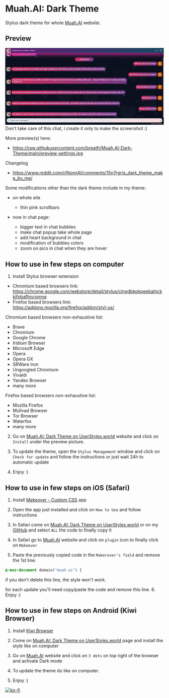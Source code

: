 # Muah.AI: Dark Theme
Stylus dark theme for whole [Muah.AI](https://muah.ai) website.

## Preview
![Preview](https://raw.githubusercontent.com/breatfr/Muah.AI-Dark-Theme/main/preview-chat.jpg)
Don't take care of this chat, i create it only to make the screenshot :)

More preview(s) here:
- https://raw.githubusercontent.com/breatfr/Muah.AI-Dark-Theme/main/preview-settings.jpg

Changelog
- https://www.reddit.com/r/NomiAI/comments/15n7rgr/a_dark_theme_make_by_me/

Some modifications other than the dark theme include in my theme:

- on whole site
    - thin pink scrollbars

- now in chat page:
    - bigger text in chat bubbles
    - make chat popup take whole page
    - add heart background in chat
    - modification of bubbles colors
    - zoom on pics in chat when they are hover

## How to use in few steps on computer
1. Install Stylus browser extension
- Chromium based browsers link: https://chrome.google.com/webstore/detail/stylus/clngdbkpkpeebahjckkjfobafhncgmne
- Firefox based browsers link: https://addons.mozilla.org/firefox/addon/styl-us/

Chromium based browsers non-exhaustive list:
- Brave
- Chromium
- Google Chrome
- Iridium Browser
- Microsoft Edge
- Opera
- Opera GX
- SRWare Iron
- Ungoogled Chromium
- Vivaldi
- Yandex Browser
- many more

Firefox based browsers non-exhaustive list:
- Mozilla Firefox
- Mullvad Browser
- Tor Browser
- Waterfox
- many more

2. Go on [Muah.AI: Dark Theme on UserStyles.world](https://userstyles.world/style/11713/muah-ai-dark-theme) website and click on `Install` under the preview picture.

3. To update the theme, open the `Stylus Management` window and click on `Check for update` and follow the instructions or just wait 24h to automatic update

4. Enjoy :)

## How to use in few steps on iOS (Safari)
1. Install [Makeover - Custom CSS](https://apps.apple.com/us/app/makeover-custom-css/id1602361167) app

2. Open the app just installed and click on `How to Use` and follow instructions

3. In Safari come on [Muah.AI: Dark Theme on UserStyles.world](https://userstyles.world/style/11713/muah-ai-dark-theme) or on my [GitHub](https://github.com/breatfr/Muah.AI-Dark-Theme/blob/main/muah.ai-dark-theme.css) and select `ALL` the code to finally copy it

4. In Safari go to [Muah.AI](https://muah.ai) website and click on `plugin` icon to finally click on `Makeover`

5. Paste the previously copied code in the `Makerover's field` and remove the 1st line:
```css
@-moz-document domain("muah.ai") {
```
if you don't delete this line, the style won't work.

for each update you'll need copy/paste the code and remove this line.
6. Enjoy :)

## How to use in few steps on Android (Kiwi Browser)
1. Install [Kiwi Browser](https://play.google.com/store/apps/details?id=com.kiwibrowser.browser)

2. Come on [Muah.AI: Dark Theme on UserStyles.world](https://userstyles.world/style/11713/muah-ai-dark-theme) page and install the style like on computer

3. Go on [Muah.AI](https://muah.ai) website and click on `3 dots` on top right of the browser and activate Dark mode

4. To update the theme do like on computer.

5. Enjoy :)

[![ko-fi](https://ko-fi.com/img/githubbutton_sm.svg)](https://ko-fi.com/breatfr)
